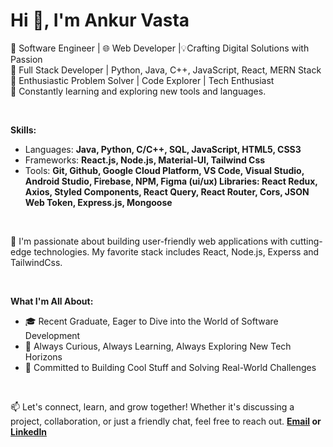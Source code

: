 # Hi 👋, I'm Ankur Vasta
  
🚀 Software Engineer | 🌐 Web Developer |💡Crafting Digital Solutions with Passion <br>🔹 Full Stack Developer | Python, Java, C++, JavaScript, React, MERN Stack <br> 🔹 Enthusiastic Problem Solver | Code Explorer | Tech Enthusiast <br> 🌱 Constantly learning and exploring new tools and languages.  

<br>
  
**Skills:**
- Languages: **Java, Python, C/C++, SQL, JavaScript, HTML5, CSS3**
- Frameworks: **React.js, Node.js, Material-UI, Tailwind Css**
- Tools: **Git, Github, Google Cloud Platform, VS Code, Visual Studio, Android Studio, Firebase, NPM,
Figma (ui/ux) Libraries: React Redux, Axios, Styled Components, React Query, React Router,
Cors, JSON Web Token, Express.js, Mongoose**

<br>

<p>🔧 I'm passionate about building user-friendly web applications with cutting-edge technologies. My favorite stack includes React, Node.js, Experss and TailwindCss.
</p>


<br>

**What I'm All About:**
- 🎓 Recent Graduate, Eager to Dive into the World of Software Development
- 🧐 Always Curious, Always Learning, Always Exploring New Tech Horizons
- 🌱 Committed to Building Cool Stuff and Solving Real-World Challenges



<br>


📫 Let's connect, learn, and grow together! Whether it's discussing a project, collaboration, or just a friendly chat, feel free to reach out. **[Email](ankur.vasta@gmail.com) or [LinkedIn](https://www.linkedin.com/in/ankur-vasta-910570226/)**

